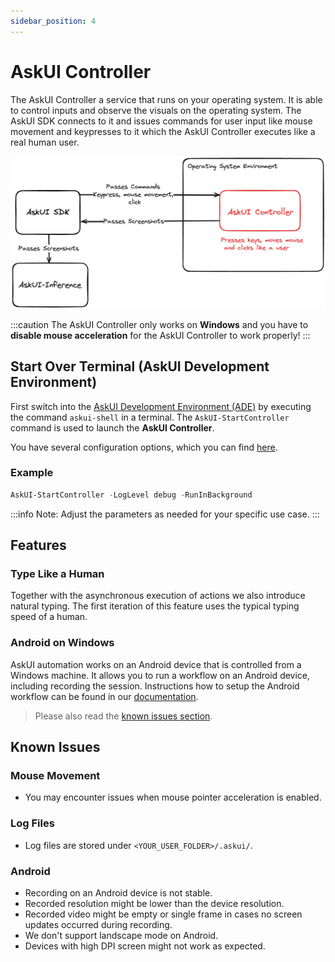 ```yaml
---
sidebar_position: 4
---
```


# AskUI Controller
The AskUI Controller a service that runs on your operating system. It is able to control inputs and observe the visuals on the operating system. The AskUI SDK connects to it and issues commands for user input like mouse movement and keypresses to it which the AskUI Controller executes like a real human user.

![Architecture drawing how the AskUI Controller works together with AskUI SDK. The AskUI Controller runs in an environment and executes commands given to it by AskUI SDK: Keypresses, mouse movement and clicks. It also takes screenshots and sends them over the AskUI SDK to the AskUI Inference.](./images/askui-device-controller-simple-architecture.png)

:::caution
The AskUI Controller only works on __Windows__ and you have to __disable mouse acceleration__ for the AskUI Controller to work properly!
:::

## Start Over Terminal (AskUI Development Environment)
First switch into the [AskUI Development Environment (ADE)](AskUI-Development-Environment.md) by executing the command `askui-shell` in a terminal. The `AskUI-StartController` command is used to launch the **AskUI Controller**.

You have several configuration options, which you can find [here](AskUI-Development-Environment.md#askui-controller-management).

### Example

```powershell
AskUI-StartController -LogLevel debug -RunInBackground
```
:::info
Note: Adjust the parameters as needed for your specific use case.
:::

## Features

### Type Like a Human
Together with the asynchronous execution of actions we also introduce natural typing. The 
first iteration of this feature uses the typical typing speed of a human.

### Android on Windows
AskUI automation works on an Android device that is controlled from a Windows machine. It allows you to run a workflow on an Android device, including recording the session. Instructions how to setup the Android workflow can be found in our [documentation](../04-Executing%20Automations/mobile-automation.md#android).

> Please also read the [known issues section](#known-issues).

## Known Issues

### Mouse Movement
- You may encounter issues when mouse pointer acceleration is enabled.

### Log Files
- Log files are stored under `<YOUR_USER_FOLDER>/.askui/`.

### Android
- Recording on an Android device is not stable.
- Recorded resolution might be lower than the device resolution.
- Recorded video might be empty or single frame in cases no screen updates occurred during recording.
- We don't support landscape mode on Android.
- Devices with high DPI screen might not work as expected.

